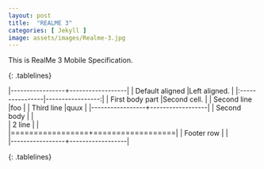 ```yaml
---
layout: post
title:  "REALME 3"
categories: [ Jekyll ]
image: assets/images/Realme-3.jpg
---
```


This is RealMe 3 Mobile Specification. 


<style>
.tablelines table, .tablelines td, .tablelines th {
        border: 1px solid blue; align: center;
        }
</style>

{: .tablelines}


|-----------------+------------------|
| Default aligned |Left aligned.     | 
|:----------------|-----------------:|
| First body part |Second cell.      |
| Second line     |foo               | 
| Third line      |quux              | 
|-----------------+------------------|
| Second body     |                  |                
| 2 line          |                  |               
|=================+==================|
| Footer row      |                  |              
|-----------------+------------------|

{: .tablelines}








